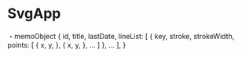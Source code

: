 # SvgApp

・memoObject
  {
    id,
    title,
    lastDate,
    lineList: [
      { 
        key,
        stroke,
        strokeWidth,
        points: [
          { 
            x,
            y,
          },
          { 
            x,
            y,
          },
          ...
        ]
      },
      ...
    ],
  }
